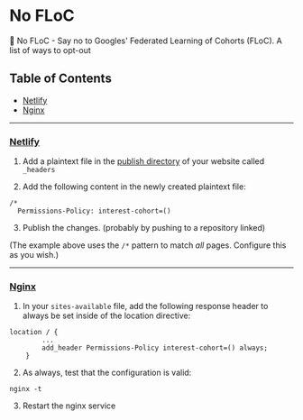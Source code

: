 # No FLoC
🚫 No FLoC - Say no to Googles' Federated Learning of Cohorts (FLoC). A list of ways to opt-out

## Table of Contents

 - [Netlify](#netlify)
 - [Nginx](#nginx)

---

### [Netlify](#netlify)

1. Add a plaintext file in the [publish directory](https://docs.netlify.com/configure-builds/get-started/#basic-build-settings) of your website called `_headers`

2. Add the following content in the newly created plaintext file: 

```
/*
  Permissions-Policy: interest-cohort=()
```

3. Publish the changes. (probably by pushing to a repository linked)

(The example above uses the `/*` pattern to match _all_ pages. Configure this as you wish.)

---

### [Nginx](#nginx)

1. In your `sites-available` file, add the following response header to always be set inside of the location directive:

```
location / {
        ...
        add_header Permissions-Policy interest-cohort=() always;
    }
```

2. As always, test that the configuration is valid:

```
nginx -t
```

3. Restart the nginx service
